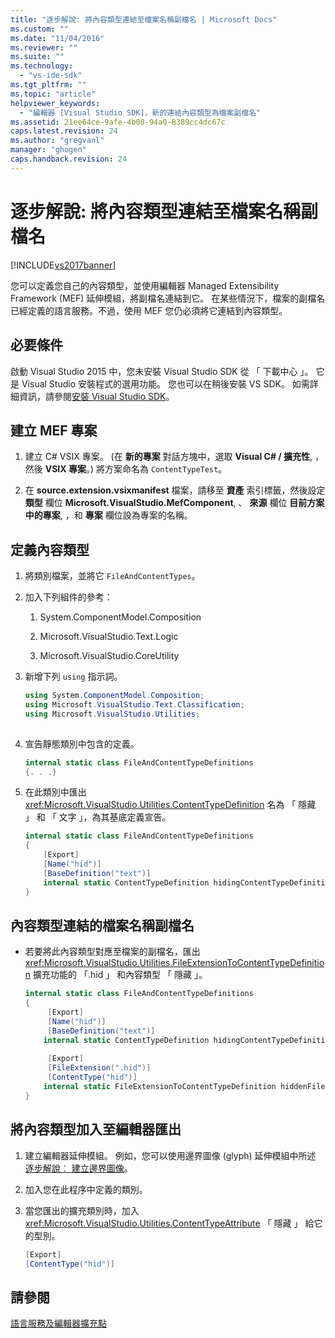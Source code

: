```yaml
---
title: "逐步解說: 將內容類型連結至檔案名稱副檔名 | Microsoft Docs"
ms.custom: ""
ms.date: "11/04/2016"
ms.reviewer: ""
ms.suite: ""
ms.technology: 
  - "vs-ide-sdk"
ms.tgt_pltfrm: ""
ms.topic: "article"
helpviewer_keywords: 
  - "編輯器 [Visual Studio SDK]，新的連結內容類型為檔案副檔名"
ms.assetid: 21ee64ce-9afe-4b08-94a0-8389cc4dc67c
caps.latest.revision: 24
ms.author: "gregvanl"
manager: "ghogen"
caps.handback.revision: 24
---
```

# 逐步解說: 將內容類型連結至檔案名稱副檔名
[!INCLUDE[vs2017banner](../code-quality/includes/vs2017banner.md)]

您可以定義您自己的內容類型，並使用編輯器 Managed Extensibility Framework \(MEF\) 延伸模組，將副檔名連結到它。 在某些情況下，檔案的副檔名已經定義的語言服務。不過，使用 MEF 您仍必須將它連結到內容類型。  
  
## 必要條件  
 啟動 Visual Studio 2015 中，您未安裝 Visual Studio SDK 從 「 下載中心 」。 它是 Visual Studio 安裝程式的選用功能。 您也可以在稍後安裝 VS SDK。 如需詳細資訊，請參閱[安裝 Visual Studio SDK](../extensibility/installing-the-visual-studio-sdk.md)。  
  
## 建立 MEF 專案  
  
1.  建立 C\# VSIX 專案。 \(在 **新的專案** 對話方塊中，選取 **Visual C\# \/ 擴充性**, ，然後 **VSIX 專案**。\) 將方案命名為 `ContentTypeTest`。  
  
2.  在 **source.extension.vsixmanifest** 檔案，請移至 **資產** 索引標籤，然後設定 **類型** 欄位 **Microsoft.VisualStudio.MefComponent**, 、 **來源** 欄位 **目前方案中的專案**, ，和 **專案** 欄位設為專案的名稱。  
  
## 定義內容類型  
  
1.  將類別檔案，並將它 `FileAndContentTypes`。  
  
2.  加入下列組件的參考：  
  
    1.  System.ComponentModel.Composition  
  
    2.  Microsoft.VisualStudio.Text.Logic  
  
    3.  Microsoft.VisualStudio.CoreUtility  
  
3.  新增下列 `using` 指示詞。  
  
    ```c#  
    using System.ComponentModel.Composition;  
    using Microsoft.VisualStudio.Text.Classification;  
    using Microsoft.VisualStudio.Utilities;  
  
    ```  
  
4.  宣告靜態類別中包含的定義。  
  
    ```c#  
    internal static class FileAndContentTypeDefinitions  
    {. . .}  
    ```  
  
5.  在此類別中匯出 <xref:Microsoft.VisualStudio.Utilities.ContentTypeDefinition> 名為 「 隱藏 」 和 「 文字 」，為其基底定義宣告。  
  
    ```c#  
    internal static class FileAndContentTypeDefinitions  
    {  
        [Export]  
        [Name("hid")]  
        [BaseDefinition("text")]  
        internal static ContentTypeDefinition hidingContentTypeDefinition;  
    }  
    ```  
  
## 內容類型連結的檔案名稱副檔名  
  
-   若要將此內容類型對應至檔案的副檔名，匯出 <xref:Microsoft.VisualStudio.Utilities.FileExtensionToContentTypeDefinition> 擴充功能的 「.hid 」 和內容類型 「 隱藏 」。  
  
    ```c#  
    internal static class FileAndContentTypeDefinitions  
    {  
         [Export]  
         [Name("hid")]  
         [BaseDefinition("text")]  
        internal static ContentTypeDefinition hidingContentTypeDefinition;  
  
         [Export]  
         [FileExtension(".hid")]  
         [ContentType("hid")]  
        internal static FileExtensionToContentTypeDefinition hiddenFileExtensionDefinition;  
    }  
    ```  
  
## 將內容類型加入至編輯器匯出  
  
1.  建立編輯器延伸模組。 例如，您可以使用邊界圖像 \(glyph\) 延伸模組中所述 [逐步解說︰ 建立邊界圖像](../extensibility/walkthrough-creating-a-margin-glyph.md)。  
  
2.  加入您在此程序中定義的類別。  
  
3.  當您匯出的擴充類別時，加入 <xref:Microsoft.VisualStudio.Utilities.ContentTypeAttribute> 「 隱藏 」 給它的型別。  
  
    ```c#  
    [Export]  
    [ContentType("hid")]  
    ```  
  
## 請參閱  
 [語言服務及編輯器擴充點](../extensibility/language-service-and-editor-extension-points.md)